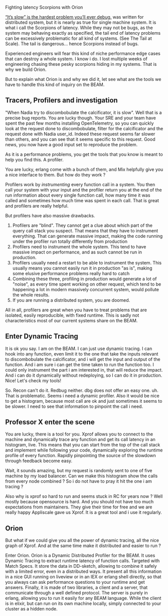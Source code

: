 Fighting latency Scorpions with Orion

[“It’s slow” is the hardest problem you’ll ever debug.](https://www.somethingsimilar.com/2013/01/14/notes-on-distributed-systems-for-young-bloods/) was written for distributed system, but it is nearly as true for single machine system. It is what i call the Scorpions of latency. While they may not be bugs, as the system may behaving exactly as specified, the tail end of latency problems can be excessively problematic for all kind of systems. (See The Tail at Scale). The tail is dangerous... hence Scorpions instead of bugs.

Experienced engineers will fear this kind of niche performance edge cases that can destroy a whole system. I know i do. I lost multiple weeks of engineering chasing these pesky scorpions hiding in my systems. That is why we build Orion.

But to explain what Orion is and why we did it, let see what are the tools we have to handle this kind of inquiry on the BEAM.

## Tracers, Profilers and investigation

"When Nadia try to discombobulate the calcificator, it is slow". Well that is a precise bug reports. You are lucky though. Your SRE and your team have spent the past few months installing OpenTelemetry, so you can quickly look at the request done to discombobulate, filter for the calcificator and the request done with Nadia user_id. Indeed these request seems far slower than others, and you can see that it seems specific to this request. Good news, you now have a good input set to reproduce the problem.

As it is a performance problems, you get the tools that you know is meant to help you find this. A profiler.

You are lucky, erlang come with a bunch of them, and Mix helpfully give you a nice interface to them. But how do they work ?

Profilers work by _instrumenting_ every function call in a system. You then call your system with your input and the profiler return you at the end of the run information about every single function call, how many time it was called and sometimes how much time was spent in each call. That is great and profilers are really helpful.

But profilers have also massive drawbacks.
1. Profilers are "blind". They cannot get a clue about which part of the query call stack you suspect. That means that they have to instrument everything. That can generate massive impact, making the code running under the profiler run totally differently from production
2. Profilers need to instrument the whole system. This tend to have massive impact on performance, and as such cannot be run in production.
3. Profilers usually need a restart to be able to instrument the system. This usually means you cannot easily run it in production "as is", making some elusive performance problems really hard to catch
4. Combining these three, profiling in production would generate a lot of "noise", as every time spent working on other request, which tend to be happening a lot in modern massively concurrent system, would pollute the whole results.
5. If you are running a distributed system, you are doomed.

All in all, profilers are great when you have to treat problems that are isolated, easily reproducible, with fixed runtime. This is sadly not characteristics most of our current systems share on the BEAM.

## Enter Dynamic Tracing

It is ok you say. I am on the BEAM. I can just use dynamic tracing. I can hook into any function, even limit it to the one that take the inputs relevant to discombobulate the calcificator, and i will get the input and output of the function. And i am sure i can get the time taken to run the function too. I could only instrument the part i am interested in, that will reduce the impact. And i can do it dynamically without redeploying, so I can do it in production. Nice! Let's check my tools!

So. Recon can't do it. Redbug neither. dbg does not offer an easy one. uh. That is problematic. Seems i need a dynamic profiler. Also it would be nice to get a histogram, because most call are ok and just sometimes it seems to be slower. I need to see that information to pinpoint the call i need.

## Professor X enter the scene

You are lucky, there is a tool for you. Xprof allows you to connect to the machine and dynamically trace any function and get its call latency in an histogram, live. This means that you can start from the top of the call stack and implement while following your code, dynamically exploring the runtime profile of every function. Rapidly pinpointing the source of the slowdown through feedback become easy.


Wait, it sounds amazing, but my request is randomly sent to one of five machine by my load balancer. Can we make this histogram show the calls from every node combined ? So i do not have to pray it hit the one i am tracing ?

Also why is xprof so hard to run and seems stuck in RC for years now ? Well mostly because opensource is hard. And you should not have too much expectations from maintainers. They give their time for free and we are really happy Appliscale gave us Xprof. It is a great tool and i use it regularly.

## Orion

But what if we could give you all the power of dynamic tracing, all the nice graph of Xprof. And at the same time make it distributed and easier to run ?

Enter Orion. Orion is a Dynamic Distributed Profiler for the BEAM. It uses Dynamic Tracing to extract runtime latency of function calls. Targeted with Match Specs. It store the data in DD-sketch, allowing to combine it safely with a limited error, even in a distributed ways. It present all this information in a nice GUI running on liveview or in an IEX or erlang shell directly, so that you always can ask performance questions to your runtime and get answers. Finally, it is made of two libraries, a client and a server, that communicate through a well defined protocol. The server is purely in erlang, allowing you to run it easily for any BEAM language. While the client is in elixir, but can run on its own machine locally, simply connected to your cluster as a hidden node.
